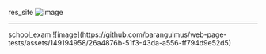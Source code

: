 res_site
![image](https://github.com/barangulmus/web-page-tests/assets/149194958/d798cf47-40d3-45ef-b157-13b34e51400c)
<hr>
school_exam
![image](https://github.com/barangulmus/web-page-tests/assets/149194958/26a4876b-51f3-43da-a556-ff794d9e52d5)
